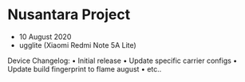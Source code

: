 # Nusantara Project

- 10 August 2020
- ugglite (Xiaomi Redmi Note 5A Lite)

Device Changelog:
• Initial release
• Update specific carrier configs
• Update build fingerprint to flame august
• etc..
